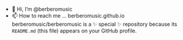 - 👋 Hi, I’m @berberomusic
- 📫 How to reach me ...
berberomusic.github.io
berberomusic/berberomusic is a ✨ special ✨ repository because its `README.md` (this file) appears on your GitHub profile.

